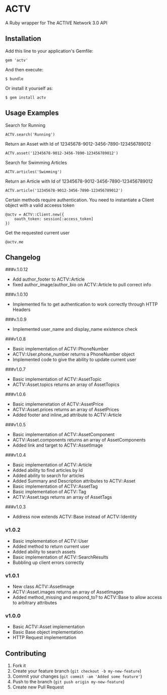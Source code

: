 # ACTV

A Ruby wrapper for The ACTIVE Network 3.0 API

## Installation

Add this line to your application's Gemfile:

    gem 'actv'

And then execute:

    $ bundle

Or install it yourself as:

    $ gem install actv

## Usage Examples

Search for Running

    ACTV.search('Running')

Return an Asset with Id of 12345678-9012-3456-7890-123456789012

    ACTV.asset('12345678-9012-3456-7890-123456789012')

Search for Swimming Articles

    ACTV.articles('Swimming')

Return an Article with Id of 12345678-9012-3456-7890-123456789012

    ACTV.article('12345678-9012-3456-7890-123456789012')
    
Certain methods require authentication. You need to instantiate a Client object with a valid acceess token

    @actv = ACTV::Client.new({ 
        oauth_token: session[:access_token]
    })

Get the requested current user

    @actv.me
    
## Changelog
###v.1.0.12
- Add author_footer to ACTV::Article
- fixed author_image/author_bio on ACTV::Article to pull correct info

###v.1.0.10
- Implemented fix to get authentication to work correctly through HTTP Headers

###v.1.0.9
- Implemented user_name and display_name existence check

###v1.0.8
- Basic implementation of ACTV::PhoneNumber
- ACTV::User.phone_number returns a PhoneNumber object
- Implemented code to give the ability to update current user

###v1.0.7
- Basic implementation of ACTV::AssetTopic
- ACTV::Asset.topics returns an array of AssetTopics

###v1.0.6
- Basic implemenetation of ACTV::AssetPrice
- ACTV::Asset.prices returns an array of AssetPrices
- Added footer and inline_ad attribute to ACTV::Article

###v1.0.5
- Basic implementation of ACTV::AssetComponent
- ACTV::Asset.components returns an array of AssetComponents
- Added link and target to ACTV::AssetImage

###v1.0.4
- Basic implementation of ACTV::Article
- Added ability to find articles by Id
- Added ability to search for articles
- Added Summary and Description attributes to ACTV::Asset
- Basic implementation of ACTV::AssetTag
- Basic implementation of ACTV::Tag
- ACTV::Asset.tags returns an array of AssetTags

###v1.0.3
- Address now extends ACTV::Base instead of ACTV::Identity

### v1.0.2
- Basic implementation of ACTV::User
- Added method to return current user
- Added ability to search assets
- Basic implementation of ACTV::SearchResults
- Bubbling up client errors correctly

### v1.0.1
- New class ACTV::AssetImage
- ACTV::Asset.images returns an array of AssetImages
- Added method_missing and respond_to? to ACTV::Base to allow access to arbitrary attributes

### v1.0.0
- Basic ACTV::Asset implementation
- Basic Base object implementation
- HTTP Request implementation

## Contributing

1. Fork it
2. Create your feature branch (`git checkout -b my-new-feature`)
3. Commit your changes (`git commit -am 'Added some feature'`)
4. Push to the branch (`git push origin my-new-feature`)
5. Create new Pull Request
